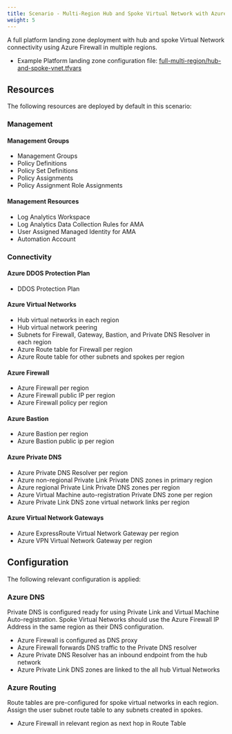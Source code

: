 ```yaml
---
title: Scenario - Multi-Region Hub and Spoke Virtual Network with Azure Firewall
weight: 5
---
```


A full platform landing zone deployment with hub and spoke Virtual Network connectivity using Azure Firewall in multiple regions.

* Example Platform landing zone configuration file: [full-multi-region/hub-and-spoke-vnet.tfvars](https://raw.githubusercontent.com/Azure/alz-terraform-accelerator/refs/heads/main/templates/platform_landing_zone/examples/full-multi-region/hub-and-spoke-vnet.tfvars)

## Resources

The following resources are deployed by default in this scenario:

### Management

#### Management Groups

- Management Groups
- Policy Definitions
- Policy Set Definitions
- Policy Assignments
- Policy Assignment Role Assignments

#### Management Resources

- Log Analytics Workspace
- Log Analytics Data Collection Rules for AMA
- User Assigned Managed Identity for AMA
- Automation Account

### Connectivity

#### Azure DDOS Protection Plan

- DDOS Protection Plan

#### Azure Virtual Networks

- Hub virtual networks in each region
- Hub virtual network peering
- Subnets for Firewall, Gateway, Bastion, and Private DNS Resolver in each region
- Azure Route table for Firewall per region
- Azure Route table for other subnets and spokes per region

#### Azure Firewall

- Azure Firewall per region
- Azure Firewall public IP per region
- Azure Firewall policy per region

#### Azure Bastion

- Azure Bastion per region
- Azure Bastion public ip per region

#### Azure Private DNS

- Azure Private DNS Resolver per region
- Azure non-regional Private Link Private DNS zones in primary region
- Azure regional Private Link Private DNS zones per region
- Azure Virtual Machine auto-registration Private DNS zone per region
- Azure Private Link DNS zone virtual network links per region

#### Azure Virtual Network Gateways

- Azure ExpressRoute Virtual Network Gateway per region
- Azure VPN Virtual Network Gateway per region

## Configuration

The following relevant configuration is applied:

### Azure DNS

Private DNS is configured ready for using Private Link and Virtual Machine Auto-registration. Spoke Virtual Networks should use the Azure Firewall IP Address in the same region as their DNS configuration.

- Azure Firewall is configured as DNS proxy
- Azure Firewall forwards DNS traffic to the Private DNS resolver
- Azure Private DNS Resolver has an inbound endpoint from the hub network
- Azure Private Link DNS zones are linked to the all hub Virtual Networks

### Azure Routing

Route tables are pre-configured for spoke virtual networks in each region. Assign the user subnet route table to any subnets created in spokes.

- Azure Firewall in relevant region as next hop in Route Table
